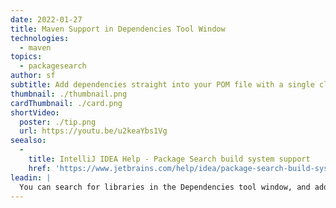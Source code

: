 ```yaml
---
date: 2022-01-27
title: Maven Support in Dependencies Tool Window
technologies:
  - maven
topics:
  - packagesearch
author: sf
subtitle: Add dependencies straight into your POM file with a single click
thumbnail: ./thumbnail.png
cardThumbnail: ./card.png
shortVideo:
  poster: ./tip.png
  url: https://youtu.be/u2keaYbs1Vg
seealso:
  - 
    title: IntelliJ IDEA Help - Package Search build system support
    href: 'https://www.jetbrains.com/help/idea/package-search-build-system-support-limitations.html#maven_support'
leadin: |
  You can search for libraries in the Dependencies tool window, and add them straight into your Maven POM file with a single click.
---
```


